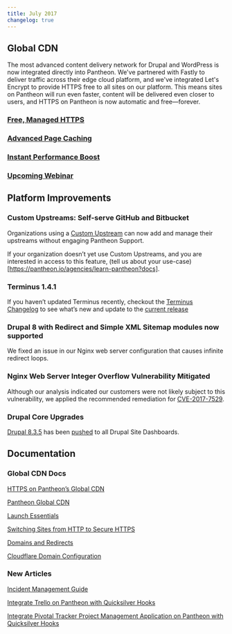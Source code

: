 ```yaml
---
title: July 2017
changelog: true
---
```


## Global CDN
The most advanced content delivery network for Drupal and WordPress is now integrated directly into Pantheon. We've partnered with Fastly to deliver traffic across their edge cloud platform, and we've integrated Let's Encrypt to provide HTTPS free to all sites on our platform. This means sites on Pantheon will run even faster, content will be delivered even closer to users, and HTTPS on Pantheon is now automatic and free—forever.

### [Free, Managed HTTPS](https://pantheon.io/features/managed-https)
### [Advanced Page Caching](https://pantheon.io/features/advanced-caching)
### [Instant Performance Boost](https://pantheon.io/features/global-cdn)
### [Upcoming Webinar](https://pantheon.io/resources/global-cdn-webinar)
## Platform Improvements
### Custom Upstreams: Self-serve GitHub and Bitbucket
Organizations using a [Custom Upstream](/docs/custom-upstream) can now add and manage their upstreams without engaging Pantheon Support.

If your organization doesn’t yet use Custom Upstreams, and you are interested in access to this feature, (tell us about your use-case)[https://pantheon.io/agencies/learn-pantheon?docs].

### Terminus 1.4.1
If you haven’t updated Terminus recently, checkout the [Terminus Changelog](https://pantheon.io/docs/terminus/updates/#changelog) to see what’s new and update to the [current release](https://pantheon.io/docs/terminus/updates/#update-to-the-current-release-)
### Drupal 8 with Redirect and Simple XML Sitemap modules now supported
We fixed an issue in our Nginx web server configuration that causes infinite redirect loops.
### Nginx Web Server Integer Overflow Vulnerability Mitigated
Although our analysis indicated our customers were not likely subject to this vulnerability, we applied the recommended remediation for [CVE-2017-7529](https://cve.mitre.org/cgi-bin/cvename.cgi?name=CVE-2017-7529).

### Drupal Core Upgrades
[Drupal 8.3.5](https://www.drupal.org/project/drupal/releases/8.3.5) has been [pushed](https://github.com/pantheon-systems/drops-8/pull/190/commits/5736e0c6dde418547ed95f61ac6b479d7ae17146) to all Drupal Site Dashboards.

## Documentation
### Global CDN Docs
[HTTPS on Pantheon’s Global CDN](https://pantheon.io/docs/https/)

[Pantheon Global CDN](https://pantheon.io/docs/global-cdn/)

[Launch Essentials](https://pantheon.io/docs/guides/launch)

[Switching Sites from HTTP to Secure HTTPS](https://pantheon.io/docs/http-to-https/)

[Domains and Redirects](https://pantheon.io/docs/domains/)

[Cloudflare Domain Configuration](https://pantheon.io/docs/cloudflare/)

### New Articles
[Incident Management Guide](https://pantheon.io/docs/guides/pagerduty/)

[Integrate Trello on Pantheon with Quicksilver Hooks](https://pantheon.io/docs/guides/trello/)

[Integrate Pivotal Tracker Project Management Application on Pantheon with Quicksilver Hooks](https://pantheon.io/docs/guides/pivotal-tracker/)
